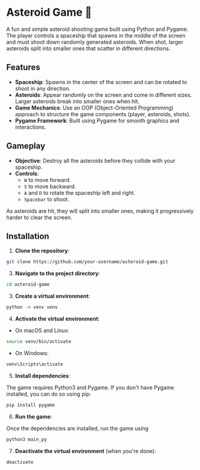 # Asteroid Game 🚀

A fun and simple asteroid shooting game built using Python and Pygame. The player controls a spaceship that spawns in the middle of the screen and must shoot down randomly generated asteroids. When shot, larger asteroids split into smaller ones that scatter in different directions.

## Features

- **Spaceship**: Spawns in the center of the screen and can be rotated to shoot in any direction.
- **Asteroids**: Appear randomly on the screen and come in different sizes. Larger asteroids break into smaller ones when hit.
- **Game Mechanics**: Use an OOP (Object-Oriented Programming) approach to structure the game components (player, asteroids, shots).
- **Pygame Framework**: Built using Pygame for smooth graphics and interactions.

## Gameplay

- **Objective**: Destroy all the asteroids before they collide with your spaceship.
- **Controls**:
  - `W` to move forward.
  - `S` to move backward.
  - `A` and `D` to rotate the spaceship left and right.
  - `Spacebar` to shoot.

As asteroids are hit, they will split into smaller ones, making it progressively harder to clear the screen.

## Installation

1. **Clone the repository**:

```bash
git clone https://github.com/your-username/asteroid-game.git
```

3. **Navigate to the project directory**:

```bash
cd asteroid-game
```

3. **Create a virtual environment**:

```bash
python -m venv venv
```

4. **Activate the virtual environment**:

* On macOS and Linux:

```bash
source venv/bin/activate
```

* On Windows:

```bash
venv\Scripts\activate
```

5. **Install dependencies**:

The game requires Python3 and Pygame. If you don't have Pygame installed, you can do so using pip:

```bash
pip install pygame
```

6. **Run the game**:
   
Once the dependencies are installed, run the game using

```bash
python3 main_py
```

7. **Deactivate the virtual environment** (when you're done):

```bash
deactivate
```
